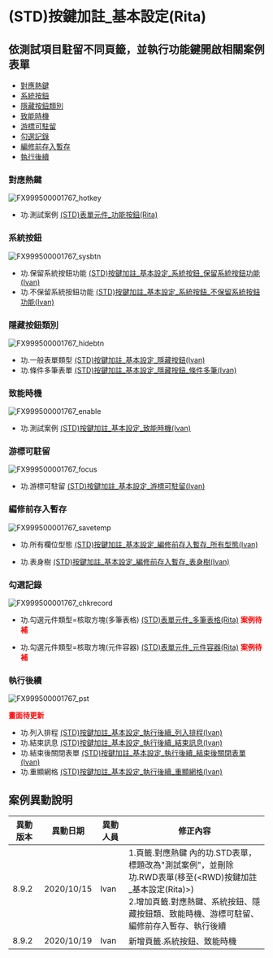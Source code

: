 # (STD)按鍵加註_基本設定(Rita)

## 依測試項目駐留不同頁籤，並執行功能鍵開啟相關案例表單

* [對應熱鍵]
* [系統按鈕]
* [隱藏按鈕類別]
* [致能時機]
* [游標可駐留]
* [勾選記錄]
* [編修前存入暫存]
* [執行後續]

### <div id="hotkey">對應熱鍵</div>

![FX999500001767_hotkey]

* 功.測試案例 [(STD)表單元件_功能按鈕(Rita)]

### <div id="sysbtn">系統按鈕</div>

![FX999500001767_sysbtn]

* 功.保留系統按鈕功能 [(STD)按鍵加註_基本設定_系統按鈕_保留系統按鈕功能(Ivan)]
* 功.不保留系統按鈕功能 [(STD)按鍵加註_基本設定_系統按鈕_不保留系統按鈕功能(Ivan)]

### <div id="hidebtn">隱藏按鈕類別</div>

![FX999500001767_hidebtn]

* 功.一般表單類型 [(STD)按鍵加註_基本設定_隱藏按鈕(Ivan)]
* 功.條件多筆表單 [(STD)按鍵加註_基本設定_隱藏按鈕_條件多筆(Ivan)]

### <div id="enable">致能時機</div>

![FX999500001767_enable]

* 功.測試案例 [(STD)按鍵加註_基本設定_致能時機(Ivan)]

### <div id="focus">游標可駐留</div>

![FX999500001767_focus]

* 功.游標可駐留 [(STD)按鍵加註_基本設定_游標可駐留(Ivan)]

### <div id="savetemp">編修前存入暫存</div>

![FX999500001767_savetemp]

* 功.所有欄位型態 [(STD)按鍵加註_基本設定_編修前存入暫存_所有型態(Ivan)]

* 功.表身樹 [(STD)按鍵加註_基本設定_編修前存入暫存_表身樹(Ivan)]

### <div id="chkrecord">勾選記錄</div>

![FX999500001767_chkrecord]

* 功.勾選元件類型=核取方塊(多筆表格) [(STD)表單元件_多筆表格(Rita)]() **<font color=#ff0000>案例待補</font>**

* 功.勾選元件類型=核取方塊(元件容器) [(STD)表單元件_元件容器(Rita)]() **<font color=#ff0000>案例待補</font>**


### <div id="pst">執行後續</div>

![FX999500001767_pst]

**<font color=#ff0000>畫面待更新</font>**
* 功.列入排程 [(STD)按鍵加註_基本設定_執行後續_列入排程(Ivan)]
* 功.結束訊息 [(STD)按鍵加註_基本設定_執行後續_結束訊息(Ivan)]
* 功.結束後關閉表單 [(STD)按鍵加註_基本設定_執行後續_結束後關閉表單(Ivan)]
* 功.重顯網格 [(STD)按鍵加註_基本設定_執行後續_重顯網格(Ivan)]

## <div id="history">案例異動說明</div>

|異動版本|異動日期|異動人員|修正內容|
|--------|-------|-------|-------|
|8.9.2|2020/10/15|Ivan|1.頁籤.對應熱鍵 內的功.STD表單，標題改為"測試案例"，並刪除功.RWD表單(移至(<RWD)按鍵加註_基本設定(Rita)>)</br>2.增加頁籤.對應熱鍵、系統按鈕、隱藏按鈕類、致能時機、游標可駐留、編修前存入暫存、執行後續|
|8.9.2|2020/10/19|Ivan|新增頁籤.系統按鈕、致能時機|

<!--超連結引用ps.畫面上看不到-->
[對應熱鍵]:#hotkey
[系統按鈕]:#sysbtn
[隱藏按鈕類別]:#hidebtn
[致能時機]:#enable
[游標可駐留]:#focus
[勾選記錄]:#chkrecord
[編修前存入暫存]:#savetemp
[執行後續]:#pst

[(STD)表單元件_功能按鈕(Rita)]:FX999500001798.md
[(STD)按鍵加註_基本設定_系統按鈕_保留系統按鈕功能(Ivan)]:FX999500001867.md
[(STD)按鍵加註_基本設定_系統按鈕_不保留系統按鈕功能(Ivan)]:FX999500001868.md
[(STD)按鍵加註_基本設定_隱藏按鈕(Ivan)]:FX999500001953.md
[(STD)按鍵加註_基本設定_隱藏按鈕_條件多筆(Ivan)]:FX999500001957.md
[(STD)按鍵加註_基本設定_致能時機(Ivan)]:FX999500001873.md
[(STD)按鍵加註_基本設定_游標可駐留(Ivan)]:FX999500001876.md
[(STD)按鍵加註_基本設定_編修前存入暫存_所有型態(Ivan)]:FX999500001878.md
[(STD)按鍵加註_基本設定_編修前存入暫存_表身樹(Ivan)]:FX999500001965.md
[(STD)按鍵加註_基本設定_執行後續_列入排程(Ivan)]:FX999500001968.md
[(STD)按鍵加註_基本設定_執行後續_結束訊息(Ivan)]:FX999500001969.md
[(STD)按鍵加註_基本設定_執行後續_結束後關閉表單(Ivan)]:FX999500001970.md
[(STD)按鍵加註_基本設定_執行後續_重顯網格(Ivan)]:FX999500001971.md

[FX999500001767_hotkey]:attachment/FX999500001767_hotkey.jpg
[FX999500001767_sysbtn]:attachment/FX999500001767_sysbtn.jpg
[FX999500001767_hidebtn]:attachment/FX999500001767_hidebtn.jpg
[FX999500001767_enable]:attachment/FX999500001767_enable.jpg
[FX999500001767_focus]:attachment/FX999500001767_focus.jpg
[FX999500001767_chkrecord]:attachment/FX999500001767_chkrecord.jpg
[FX999500001767_savetemp]:attachment/FX999500001767_savetemp.jpg
[FX999500001767_pst]:attachment/FX999500001767_pst.jpg